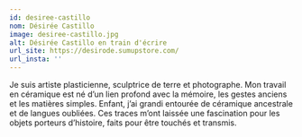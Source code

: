 ```yaml
---
id: desiree-castillo
nom: Désirée Castillo
image: desiree-castillo.jpg
alt: Désirée Castillo en train d'écrire
url_site: https://desirode.sumupstore.com/
url_insta: ''
---
```


Je suis artiste plasticienne, sculptrice de terre et photographe. Mon travail en céramique est né d’un lien profond avec la mémoire, les gestes anciens et les matières simples. Enfant, j’ai grandi entourée de céramique ancestrale et de langues oubliées. Ces traces m’ont laissée une fascination pour les objets porteurs d’histoire, faits pour être touchés et transmis.
